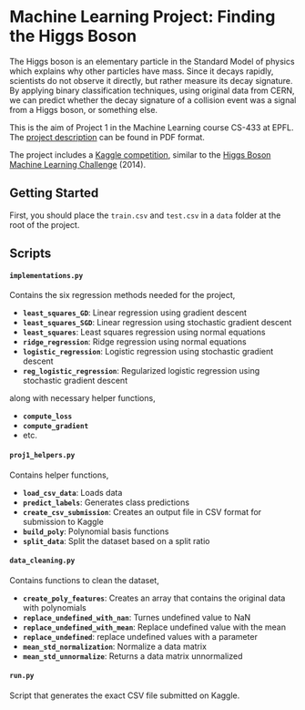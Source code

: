 # Machine Learning Project: Finding the Higgs Boson

The Higgs boson is an elementary particle in the Standard Model of physics which explains why other particles have mass. Since it decays rapidly, scientists do not observe it directly, but rather measure its decay signature. By applying binary classification techniques, using original data from CERN, we can predict whether the decay signature of a collision event was a signal from a Higgs boson, or something else.  

This is the aim of Project 1 in the Machine Learning course CS-433 at EPFL. The [project description](./project1/project1_description.pdf) can be found in PDF format. 

The project includes a [Kaggle competition](https://www.kaggle.com/c/epfml18-higgs), similar to the [Higgs Boson Machine Learning Challenge](https://www.kaggle.com/c/Higgs-boson) (2014).   

## Getting Started

First, you should place the `train.csv` and `test.csv` in a `data` folder at the root of the project. 

## Scripts

#### `implementations.py` 

Contains the six regression methods needed for the project,

* **`least_squares_GD`**: Linear regression using gradient descent
* **`least_squares_SGD`**: Linear regression using stochastic gradient descent
* **`least_squares`**: Least squares regression using normal equations
* **`ridge_regression`**: Ridge regression using normal equations
* **`logistic_regression`**: Logistic regression using stochastic gradient descent
* **`reg_logistic_regression`**: Regularized logistic regression using stochastic gradient descent

along with necessary helper functions,

* **`compute_loss`**
* **`compute_gradient`**
* etc.

#### `proj1_helpers.py` 

Contains helper functions,

* **`load_csv_data`**: Loads data
* **`predict_labels`**: Generates class predictions
* **`create_csv_submission`**: Creates an output file in CSV format for submission to Kaggle
* **`build_poly`**: Polynomial basis functions
* **`split_data`**: Split the dataset based on a split ratio

#### `data_cleaning.py`

Contains functions to clean the dataset,

* **`create_poly_features`**: Creates an array that contains the original data with polynomials
* **`replace_undefined_with_nan`**: Turnes undefined value to NaN
* **`replace_undefined_with_mean`**: Replace undefined value with the mean
* **`replace_undefined`**: replace undefined values with a parameter
* **`mean_std_normalization`**: Normalize a data matrix
* **`mean_std_unnormalize`**: Returns a data matrix unnormalized

#### `run.py`

Script that generates the exact CSV file submitted on Kaggle. 

